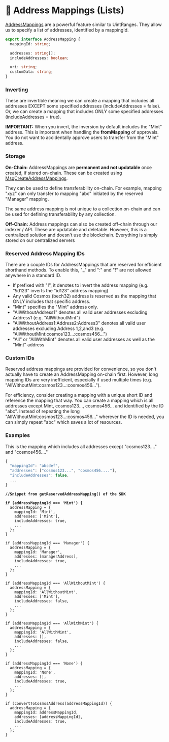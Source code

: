 # 📧 Address Mappings (Lists)

[AddressMappings](https://bitbadges.github.io/bitbadgesjs/packages/proto/docs/interfaces/AddressMapping.html) are a powerful feature similar to UintRanges. They allow us to specify a list of addresses, identified by a mappingId.



```typescript
export interface AddressMapping {
  mappingId: string;

  addresses: string[];
  includeAddresses: boolean;

  uri: string; 
  customData: string;
}
```

### Inverting

These are invertible meaning we can create a mapping that includes all addresses EXCEPT some specified addresses (includeAddresses = false). Or, we can create a mapping that includes ONLY some specified addresses (includeAddresses = true).

**IMPORTANT:** When you invert, the inversion by default includes the "Mint" address. This is important when handling the **fromMapping** of approvals. You do not want to accidentally approve users to transfer from the "Mint" address.



### **Storage**

**On-Chain:** AddressMappings are **permanent and not updatable** once created, if stored on-chain. These can be created using [MsgCreateAddressMappings](../cosmos-sdk-msgs/).

They can be used to define transferability on-chain. For example, mapping "xyz" can only transfer to mapping "abc" initiated by the reserved "Manager" mapping.

The same address mapping is not unique to a collection on-chain and can be used for defining transferability by any collection.

**Off-Chain:** Address mappings can also be created off-chain through our indexer / API. These are updatable and deletable. However, this is a centralized solution and doesn't use the blockchain. Everything is simply stored on our centralized servers



### **Reserved Address Mapping IDs**

There are a couple IDs for AddressMappings that are reserved for efficient shorthand methods. To enable this, "\_" and ":" and "!" are not allowed anywhere in a standard ID.

* If prefixed with "!", it denotes to invert the address mapping (e.g. "!id123" inverts the "id123" address mapping)
* Any valid Cosmos (bech32) address is reserved as the mapping that ONLY includes that specific address.
* "Mint" specifies the "Mint" address only.
* "AllWithoutAddress1" denotes all valid user addresses excluding Address1 (e.g. "AllWithoutMint")
* "AllWithoutAddress1:Address2:Address3" denotes all valid user addresses excluding Address 1,2,and3 (e.g. "AllWithoutMint:cosmos123...:cosmos456...")
* "All" or "AllWithMint" denotes all valid user addresses as well as the "Mint" address

### Custom IDs

Reserved address mappings are provided for convenience, so you don't actually have to create an AddressMapping on-chain first. However, long mapping IDs are very inefficient, especially if used multiple times (e.g.  "AllWithoutMint:cosmos123...:cosmos456...").&#x20;

For efficiency, consider creating a mapping with a unique short ID and reference the mapping that way. You can create a mapping which is all addresses except Mint, cosmos123..., cosmos456... and identified by the ID "abc". Instead of repeating the long "AllWithoutMint:cosmos123...:cosmos456..." wherever the ID is needed, you can simply repeat "abc" which saves a lot of resources.

### Examples

This is the mapping which includes all addresses except "cosmos123...." and "cosmos456...."

```typescript
{
  "mappingId": "abcdef",
  "addresses": ["cosmos123...", "cosmos456...."],
  "includeAddresses": false,
  ...
}
```

<pre class="language-typescript"><code class="lang-typescript"><strong>//Snippet from getReservedAddressMapping() of the SDK
</strong><strong>
</strong><strong>if (addressMappingId === 'Mint') {
</strong>  addressMapping = {
    mappingId: 'Mint',
    addresses: ['Mint'],
    includeAddresses: true,
    ...
  };
}

if (addressMappingId === 'Manager') {
  addressMapping = {
    mappingId: 'Manager',
    addresses: [managerAddress],
    includeAddresses: true,
    ...
  };
}

if (addressMappingId === 'AllWithoutMint') {
  addressMapping = {
    mappingId: 'AllWithoutMint',
    addresses: ['Mint'],
    includeAddresses: false,
    ...
  };
}

if (addressMappingId === 'AllWithMint') {
  addressMapping = {
    mappingId: 'AllWithMint',
    addresses: [],
    includeAddresses: false,
    ...
  };
}

if (addressMappingId === 'None') {
  addressMapping = {
    mappingId: 'None',
    addresses: [],
    includeAddresses: true,
    ...
  };
}

if (convertToCosmosAddress(addressMappingId)) {
  addressMapping = {
    mappingId: addressMappingId,
    addresses: [addressMappingId],
    includeAddresses: true,
    ...
  };
}
</code></pre>
